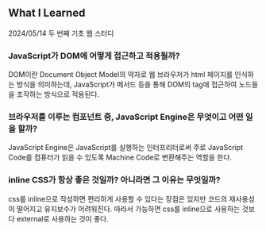 ## What I Learned
2024/05/14 두 번째 기초 웹 스터디

### JavaScript가 DOM에 어떻게 접근하고 적용될까?

DOM이란 Document Object Model의 약자로 웹 브라우저가 html 페이지를 인식하는 방식을 의미하는데,  JavaScript가 메서드 등을 통해 DOM의 tag에 접근하여 노드들을 조작하는 방식으로 적용된다.

### 브라우저를 이루는 컴포넌트 중, JavaScript Engine은 무엇이고 어떤 일을 할까?

JavaScript Engine은 JavaScript를 실행하는 인터프리터로써 주로 JavaScript Code를 컴퓨터가 읽을 수 있도록 Machine Code로 변환해주는 역할을 한다.

### inline CSS가 항상 좋은 것일까? 아니라면 그 이유는 무엇일까?

css를 inline으로 작성하면 편리하게 사용할 수 있다는 장점은 있지만 코드의 재사용성이 떨어지고 유지보수가 어려워진다. 따라서 가능하면 css를 inline으로 사용하는 것보다 external로 사용하는 것이 좋다.